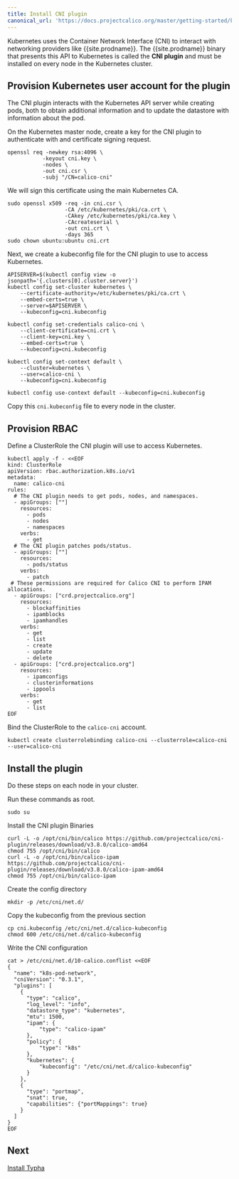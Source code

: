 ```yaml
---
title: Install CNI plugin
canonical_url: 'https://docs.projectcalico.org/master/getting-started/kubernetes/installation/hardway/install-cni-plugin'
---
```


Kubernetes uses the Container Network Interface (CNI) to interact with networking providers like {{site.prodname}}.
The {{site.prodname}} binary that presents this API to Kubernetes is called the **CNI plugin** and must be installed
on every node in the Kubernetes cluster.

## Provision Kubernetes user account for the plugin

The CNI plugin interacts with the Kubernetes API server while creating pods, both to obtain additional information
and to update the datastore with information about the pod.

On the Kubernetes master node, create a key for the CNI plugin to authenticate with and certificate signing request.

```
openssl req -newkey rsa:4096 \
           -keyout cni.key \
           -nodes \
           -out cni.csr \
           -subj "/CN=calico-cni"
```

We will sign this certificate using the main Kubernetes CA.

```
sudo openssl x509 -req -in cni.csr \
                  -CA /etc/kubernetes/pki/ca.crt \
                  -CAkey /etc/kubernetes/pki/ca.key \
                  -CAcreateserial \
                  -out cni.crt \
                  -days 365
sudo chown ubuntu:ubuntu cni.crt
```

Next, we create a kubeconfig file for the CNI plugin to use to access Kubernetes.

```
APISERVER=$(kubectl config view -o jsonpath='{.clusters[0].cluster.server}')
kubectl config set-cluster kubernetes \
    --certificate-authority=/etc/kubernetes/pki/ca.crt \
    --embed-certs=true \
    --server=$APISERVER \
    --kubeconfig=cni.kubeconfig

kubectl config set-credentials calico-cni \
    --client-certificate=cni.crt \
    --client-key=cni.key \
    --embed-certs=true \
    --kubeconfig=cni.kubeconfig

kubectl config set-context default \
    --cluster=kubernetes \
    --user=calico-cni \
    --kubeconfig=cni.kubeconfig

kubectl config use-context default --kubeconfig=cni.kubeconfig
```

Copy this `cni.kubeconfig` file to every node in the cluster.

## Provision RBAC

Define a ClusterRole the CNI plugin will use to access Kubernetes.

```
kubectl apply -f - <<EOF 
kind: ClusterRole
apiVersion: rbac.authorization.k8s.io/v1
metadata:
  name: calico-cni
rules:
  # The CNI plugin needs to get pods, nodes, and namespaces.
  - apiGroups: [""]
    resources:
      - pods
      - nodes
      - namespaces
    verbs:
      - get
  # The CNI plugin patches pods/status.
  - apiGroups: [""]
    resources:
      - pods/status
    verbs:
      - patch
 # These permissions are required for Calico CNI to perform IPAM allocations.
  - apiGroups: ["crd.projectcalico.org"]
    resources:
      - blockaffinities
      - ipamblocks
      - ipamhandles
    verbs:
      - get
      - list
      - create
      - update
      - delete
  - apiGroups: ["crd.projectcalico.org"]
    resources:
      - ipamconfigs
      - clusterinformations
      - ippools
    verbs:
      - get
      - list
EOF
```

Bind the ClusterRole to the `calico-cni` account.

```
kubectl create clusterrolebinding calico-cni --clusterrole=calico-cni --user=calico-cni
```

## Install the plugin

Do these steps on each node in your cluster.

Run these commands as root.

```
sudo su
```

Install the CNI plugin Binaries

```
curl -L -o /opt/cni/bin/calico https://github.com/projectcalico/cni-plugin/releases/download/v3.8.0/calico-amd64
chmod 755 /opt/cni/bin/calico
curl -L -o /opt/cni/bin/calico-ipam https://github.com/projectcalico/cni-plugin/releases/download/v3.8.0/calico-ipam-amd64
chmod 755 /opt/cni/bin/calico-ipam
```

Create the config directory

```
mkdir -p /etc/cni/net.d/
```

Copy the kubeconfig from the previous section
``` 
cp cni.kubeconfig /etc/cni/net.d/calico-kubeconfig
chmod 600 /etc/cni/net.d/calico-kubeconfig
```

Write the CNI configuration
```
cat > /etc/cni/net.d/10-calico.conflist <<EOF
{
  "name": "k8s-pod-network",
  "cniVersion": "0.3.1",
  "plugins": [
    {
      "type": "calico",
      "log_level": "info",
      "datastore_type": "kubernetes",
      "mtu": 1500,
      "ipam": {
          "type": "calico-ipam"
      },
      "policy": {
          "type": "k8s"
      },
      "kubernetes": {
          "kubeconfig": "/etc/cni/net.d/calico-kubeconfig"
      }
    },
    {
      "type": "portmap",
      "snat": true,
      "capabilities": {"portMappings": true}
    }
  ]
}
EOF
```

## Next

[Install Typha](./install-typha)